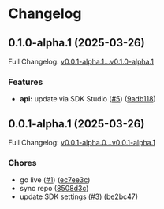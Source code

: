 # Changelog

## 0.1.0-alpha.1 (2025-03-26)

Full Changelog: [v0.0.1-alpha.1...v0.1.0-alpha.1](https://github.com/Svahnar/svahnar-python/compare/v0.0.1-alpha.1...v0.1.0-alpha.1)

### Features

* **api:** update via SDK Studio ([#5](https://github.com/Svahnar/svahnar-python/issues/5)) ([9adb118](https://github.com/Svahnar/svahnar-python/commit/9adb118b93546daab171919e7e05fba56e7cfdcd))

## 0.0.1-alpha.1 (2025-03-26)

Full Changelog: [v0.0.1-alpha.0...v0.0.1-alpha.1](https://github.com/Svahnar/svahnar-python/compare/v0.0.1-alpha.0...v0.0.1-alpha.1)

### Chores

* go live ([#1](https://github.com/Svahnar/svahnar-python/issues/1)) ([ec7ee3c](https://github.com/Svahnar/svahnar-python/commit/ec7ee3cffa0c4f3c5175c311a88079c31b2a29a8))
* sync repo ([8508d3c](https://github.com/Svahnar/svahnar-python/commit/8508d3cc6cff7e92695af5b35a08ea06eabd1e13))
* update SDK settings ([#3](https://github.com/Svahnar/svahnar-python/issues/3)) ([be2bc47](https://github.com/Svahnar/svahnar-python/commit/be2bc47c168157dca68cb92686fbafcc584d8f6a))
